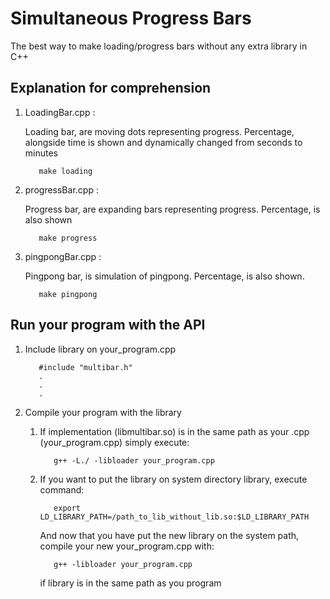 # Simultaneous Progress Bars

The best way to make loading/progress bars without any extra library in C++

## Explanation for comprehension 

1. LoadingBar.cpp :
   
   Loading bar, are moving dots representing progress.
   Percentage, alongside time is shown and dynamically 
   changed from seconds to minutes

   ```
      make loading
   ```

2. progressBar.cpp :
   
   Progress bar, are expanding bars representing progress.
   Percentage, is also shown

   ```
      make progress
   ```

3. pingpongBar.cpp :
   
   Pingpong bar, is simulation of pingpong.
   Percentage, is also shown.

   ```
      make pingpong
   ```

## Run your program with the API
   
1. Include library on your_program.cpp
   
   ```
      #include "multibar.h"
      .
      .
      .

   ```

2. Compile your program with the library
   1. If implementation (libmultibar.so) is in the same path as your .cpp (your_program.cpp) simply execute:

      ```
         g++ -L./ -libloader your_program.cpp
      ```

   2. If you want to put the library on system directory library, execute command:

      ```
         export LD_LIBRARY_PATH=/path_to_lib_without_lib.so:$LD_LIBRARY_PATH
      ``` 

      And now that you have put the new library on the system path, compile your 
      new your_program.cpp with: 
      ```
         g++ -libloader your_program.cpp
      ```  
      if library is in the same path as you program
       